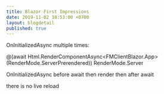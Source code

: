 ```yaml
---
title: Blazor First Impressions
date: 2019-11-02 18:53:00 +0700
layout: blogdetail
published: true
---
```


OnInitializedAsync multiple times:

@(await Html.RenderComponentAsync<FMClientBlazor.App>(RenderMode.ServerPrerendered))
RenderMode.Server

OnInitializedAsync
before await then render then after await

there is no live reload

